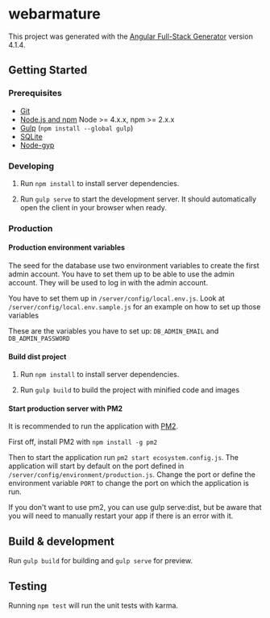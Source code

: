 # webarmature

This project was generated with the [Angular Full-Stack Generator](https://github.com/DaftMonk/generator-angular-fullstack) version 4.1.4.

## Getting Started

### Prerequisites

- [Git](https://git-scm.com/)
- [Node.js and npm](nodejs.org) Node >= 4.x.x, npm >= 2.x.x
- [Gulp](http://gulpjs.com/) (`npm install --global gulp`)
- [SQLite](https://www.sqlite.org/quickstart.html)
- [Node-gyp](https://github.com/nodejs/node-gyp)

### Developing

1. Run `npm install` to install server dependencies.

2. Run `gulp serve` to start the development server. It should automatically open the client in your browser when ready.

### Production

#### Production environment variables

The seed for the database use two environment variables to create the first admin account. You have to set them up to be able to use the admin account. They will be used to log in with the admin account.

You have to set them up in `/server/config/local.env.js`. Look at `/server/config/local.env.sample.js` for an example on how to set up those variables

These are the variables you have to set up: `DB_ADMIN_EMAIL` and `DB_ADMIN_PASSWORD`

#### Build dist project

1. Run `npm install` to install server dependencies.

2. Run `gulp build` to build the project with minified code and images

#### Start production server with PM2

It is recommended to run the application with [PM2](https://github.com/Unitech/pm2).

First off, install PM2 with `npm install -g pm2`

Then to start the application run `pm2 start ecosystem.config.js`. The application will start by default on the port defined in `/server/config/environment/production.js`. Change the port or define the environment variable `PORT` to change the port on which the application is run.

If you don't want to use pm2, you can use gulp serve:dist, but be aware that you will need to manually restart your app if there is an error with it.

## Build & development

Run `gulp build` for building and `gulp serve` for preview.

## Testing

Running `npm test` will run the unit tests with karma.
